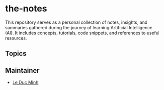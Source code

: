 # the-notes

This repository serves as a personal collection of notes, insights, and summaries gathered during the journey of learning Artificial Intelligence (AI). It includes concepts, tutorials, code snippets, and references to useful resources.


## Topics


## Maintainer 

- [Le Duc Minh](https://github.com/MinLee0210)